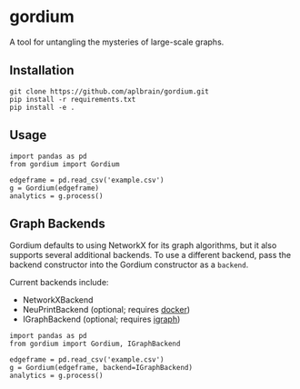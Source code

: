 # gordium
A tool for untangling the mysteries of large-scale graphs.

## Installation
```
git clone https://github.com/aplbrain/gordium.git
pip install -r requirements.txt
pip install -e .
```

## Usage
```
import pandas as pd
from gordium import Gordium

edgeframe = pd.read_csv('example.csv')
g = Gordium(edgeframe)
analytics = g.process()
```

## Graph Backends
Gordium defaults to using NetworkX for its graph
algorithms, but it also supports several additional
backends. To use a different backend, pass the
backend constructor into the Gordium constructor as
a `backend`.

Current backends include:
- NetworkXBackend
- NeuPrintBackend (optional; requires [docker](https://www.docker.com/))
- IGraphBackend (optional; requires [igraph](https://igraph.org/python/))

```
import pandas as pd
from gordium import Gordium, IGraphBackend

edgeframe = pd.read_csv('example.csv')
g = Gordium(edgeframe, backend=IGraphBackend)
analytics = g.process()
```

